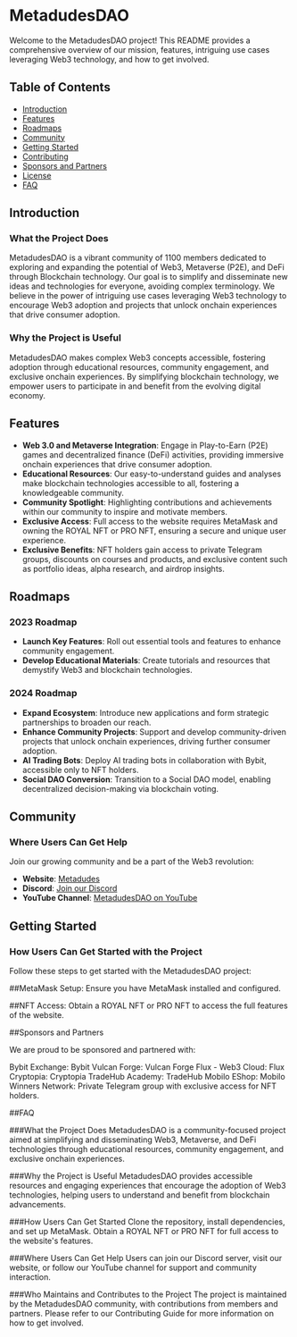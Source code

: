 # MetadudesDAO

Welcome to the MetadudesDAO project! This README provides a comprehensive overview of our mission, features, intriguing use cases leveraging Web3 technology, and how to get involved.

## Table of Contents
- [Introduction](#introduction)
- [Features](#features)
- [Roadmaps](#roadmaps)
- [Community](#community)
- [Getting Started](#getting-started)
- [Contributing](#contributing)
- [Sponsors and Partners](#sponsors-and-partners)
- [License](#license)
- [FAQ](#faq)

## Introduction
### What the Project Does
MetadudesDAO is a vibrant community of 1100 members dedicated to exploring and expanding the potential of Web3, Metaverse (P2E), and DeFi through Blockchain technology. Our goal is to simplify and disseminate new ideas and technologies for everyone, avoiding complex terminology. We believe in the power of intriguing use cases leveraging Web3 technology to encourage Web3 adoption and projects that unlock onchain experiences that drive consumer adoption.

### Why the Project is Useful
MetadudesDAO makes complex Web3 concepts accessible, fostering adoption through educational resources, community engagement, and exclusive onchain experiences. By simplifying blockchain technology, we empower users to participate in and benefit from the evolving digital economy.

## Features
- **Web 3.0 and Metaverse Integration**: Engage in Play-to-Earn (P2E) games and decentralized finance (DeFi) activities, providing immersive onchain experiences that drive consumer adoption.
- **Educational Resources**: Our easy-to-understand guides and analyses make blockchain technologies accessible to all, fostering a knowledgeable community.
- **Community Spotlight**: Highlighting contributions and achievements within our community to inspire and motivate members.
- **Exclusive Access**: Full access to the website requires MetaMask and owning the ROYAL NFT or PRO NFT, ensuring a secure and unique user experience.
- **Exclusive Benefits**: NFT holders gain access to private Telegram groups, discounts on courses and products, and exclusive content such as portfolio ideas, alpha research, and airdrop insights.

## Roadmaps
### 2023 Roadmap
- **Launch Key Features**: Roll out essential tools and features to enhance community engagement.
- **Develop Educational Materials**: Create tutorials and resources that demystify Web3 and blockchain technologies.

### 2024 Roadmap
- **Expand Ecosystem**: Introduce new applications and form strategic partnerships to broaden our reach.
- **Enhance Community Projects**: Support and develop community-driven projects that unlock onchain experiences, driving further consumer adoption.
- **AI Trading Bots**: Deploy AI trading bots in collaboration with Bybit, accessible only to NFT holders.
- **Social DAO Conversion**: Transition to a Social DAO model, enabling decentralized decision-making via blockchain voting.

## Community
### Where Users Can Get Help
Join our growing community and be a part of the Web3 revolution:
- **Website**: [Metadudes](https://metadudes.org)
- **Discord**: [Join our Discord](https://discord.gg/metadudesgr)
- **YouTube Channel**: [MetadudesDAO on YouTube](https://www.youtube.com/@metadudes)

## Getting Started
### How Users Can Get Started with the Project
Follow these steps to get started with the MetadudesDAO project:

##MetaMask Setup: Ensure you have MetaMask installed and configured.

##NFT Access: Obtain a ROYAL NFT or PRO NFT to access the full features of the website.

##Sponsors and Partners

We are proud to be sponsored and partnered with:

Bybit Exchange: Bybit
Vulcan Forge: Vulcan Forge
Flux - Web3 Cloud: Flux
Cryptopia: Cryptopia
TradeHub Academy: TradeHub
Mobilo EShop: Mobilo
Winners Network: Private Telegram group with exclusive access for NFT holders.

##FAQ

###What the Project Does
MetadudesDAO is a community-focused project aimed at simplifying and disseminating Web3, Metaverse, and DeFi technologies through educational resources, community engagement, and exclusive onchain experiences.

###Why the Project is Useful
MetadudesDAO provides accessible resources and engaging experiences that encourage the adoption of Web3 technologies, helping users to understand and benefit from blockchain advancements.

###How Users Can Get Started
Clone the repository, install dependencies, and set up MetaMask. Obtain a ROYAL NFT or PRO NFT for full access to the website's features.

###Where Users Can Get Help
Users can join our Discord server, visit our website, or follow our YouTube channel for support and community interaction.

###Who Maintains and Contributes to the Project
The project is maintained by the MetadudesDAO community, with contributions from members and partners. Please refer to our Contributing Guide for more information on how to get involved.
